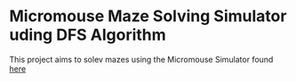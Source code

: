 # Micromouse Maze Solving Simulator uding DFS Algorithm

This project aims to solev mazes using the Micromouse Simulator found <a href="https://github.com/mackorone/mms" target="_blank">here</a>
